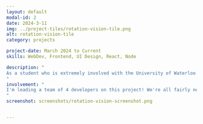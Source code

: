```yaml
---
layout: default
modal-id: 2
date: 2024-3-11
img: ../project-tiles/rotation-vision-tile.png
alt: rotation-vision-tile
category: projects

project-date: March 2024 to Current
skills: WebDev, Frontend, UI Design, React, Node

description: "
As a student who is extremely involved with the University of Waterloo volleyball community, I often find myself explaining and customizing rotations to other players. Rotation Vision is a volleyball team-planning web app in development which helps visualize volleyball rotations. The app is designed to help users customize, plan, and share legal volleyball rotations.
"
involvement: "
I'm leading a team of 4 developers on this project! We're all fairly new to development, but I'm excited to take on more responsibility and see a project through from start to finish. I contributed to a significant portion of the Rotation Vision UI in Figma which we've just started building out the frontend using React!
"
screenshot: screenshots/rotation-vision-screenshot.png


---
```

